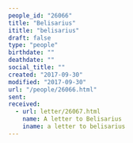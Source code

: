 ```yaml
---
people_id: "26066"
title: "Belisarius"
ititle: "belisarius"
draft: false
type: "people"
birthdate: ""
deathdate: ""
social_title: ""
created: "2017-09-30"
modified: "2017-09-30"
url: "/people/26066.html"
sent:
received:
  - url: letter/26067.html
    name: A letter to Belisarius
    iname: a letter to belisarius
---
```

